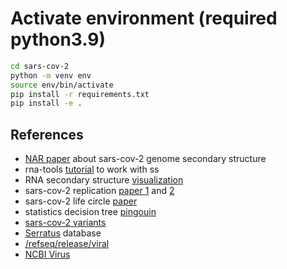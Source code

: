# Activate environment (required python3.9)

```sh
cd sars-cov-2
python -m venv env
source env/bin/activate
pip install -r requirements.txt
pip install -e .
```

## References

- [NAR paper](https://academic.oup.com/nar/advance-article/doi/10.1093/nar/gkaa1053/5961787) about sars-cov-2 genome secondary structure
- rna-tools [tutorial](https://rna-tools.readthedocs.io/en/latest/tools.html) to work with ss
- RNA secondary structure [visualization](http://rna.tbi.univie.ac.at/forna/)
- sars-cov-2 replication [paper 1](https://www.nature.com/articles/s41579-020-00468-6) and [2](https://www.ncbi.nlm.nih.gov/pmc/articles/PMC7122471/)
- sars-cov-2 life circle [paper](https://www.nature.com/articles/s41579-020-00468-6)
- statistics decision tree [pingouin](https://pingouin-stats.org/guidelines.html?highlight=krus#non-parametric)
- [sars-cov-2 variants](https://assets.publishing.service.gov.uk/government/uploads/system/uploads/attachment_data/file/1036501/Technical_Briefing_29_published_26_November_2021.pdf)
- [Serratus](https://serratus.io/trees) database
- [/refseq/release/viral](https://ftp.ncbi.nlm.nih.gov/refseq/release/viral/)
- [NCBI Virus](https://www.ncbi.nlm.nih.gov/labs/virus/vssi/#/)
